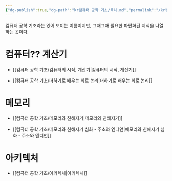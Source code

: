 ```yaml
---
{"dg-publish":true,"dg-path":"kr컴퓨터 공학 기초/목차.md","permalink":"/kr컴퓨터 공학 기초/목차/"}
---
```



컴퓨터 공학 기초라는 있어 보이는 이름이지만, 그때그때 필요한 파편화된 지식을 나열하는 곳이다.

# 컴퓨터?? 계산기
- [[컴퓨터 공학 기초/컴퓨터의 시작, 계산기\|컴퓨터의 시작, 계산기]]

- [[컴퓨터 공학 기초/더하기로 배우는 회로 논리\|더하기로 배우는 회로 논리]]

# 메모리
- [[컴퓨터 공학 기초/메모리와 친해지기\|메모리와 친해지기]]


- [[컴퓨터 공학 기초/메모리와 친해지기 심화 - 주소와 엔디언\|메모리와 친해지기 심화 - 주소와 엔디언]]


# 아키텍처
- [[컴퓨터 공학 기초/아키텍처\|아키텍처]]
